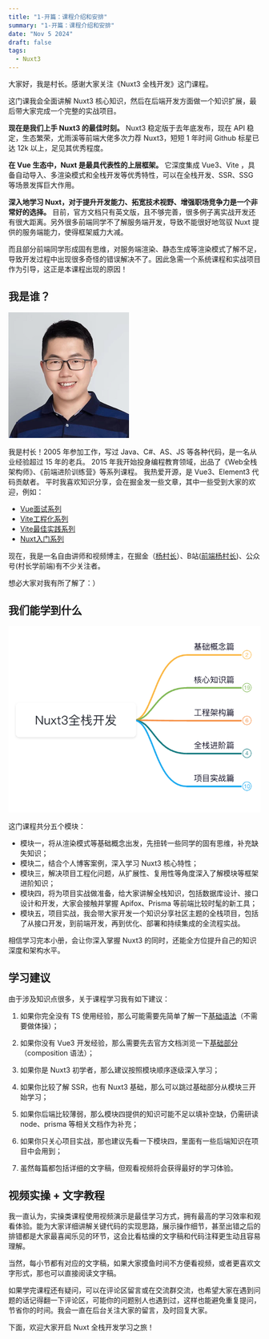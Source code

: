 ```yaml
---
title: "1-开篇：课程介绍和安排"
summary: "1-开篇：课程介绍和安排"
date: "Nov 5 2024"
draft: false
tags:
  - Nuxt3
---
```

大家好，我是村长。感谢大家关注《Nuxt3 全栈开发》这门课程。

这门课我会全面讲解 Nuxt3 核心知识，然后在后端开发方面做一个知识扩展，最后带大家完成一个完整的实战项目。

**现在是我们上手 Nuxt3 的最佳时刻。** Nuxt3 稳定版于去年底发布，现在 API 稳定，生态繁荣，尤雨溪等前端大佬多次力荐 Nuxt3，短短
1 年时间 Github 标星已达 12k 以上，足见其优秀程度。

**在 Vue 生态中，Nuxt 是最具代表性的上层框架。** 它深度集成 Vue3、Vite
，具备自动导入、多渲染模式和全栈开发等优秀特性，可以在全栈开发、SSR、SSG 等场景发挥巨大作用。

**深入地学习 Nuxt，对于提升开发能力、拓宽技术视野、增强职场竞争力是一个非常好的选择。**
目前，官方文档只有英文版，且不够完善，很多例子离实战开发还有很大距离。另外很多前端同学不了解服务端开发，导致不能很好地驾驭 Nuxt
提供的服务端能力，使得框架威力大减。

而且部分前端同学形成固有思维，对服务端渲染、静态生成等渲染模式了解不足，导致开发过程中出现很多奇怪的错误解决不了。因此急需一个系统课程和实战项目作为引导，这正是本课程出现的原因！

## 我是谁？

![](img\1\1.image)

我是村长！2005 年参加工作，写过 Java、C#、AS、JS 等各种代码，是一名从业经验超过 15 年的老兵。 2015
年我开始投身编程教育领域，出品了《Web全栈架构师》、《前端进阶训练营》等系列课程。 我热爱开源，是 Vue3、Element3 代码贡献者。
平时我喜欢知识分享，会在掘金发一些文章，其中一些受到大家的欢迎，例如：

  * [Vue面试系列](https://juejin.cn/post/7097067108663558151)
  * [Vite工程化系列](https://juejin.cn/post/6910014283707318279)
  * [Vite最佳实践系列](https://juejin.cn/post/6924912613750996999)
  * [Nuxt入门系列](https://juejin.cn/post/7037336504418435103)

现在，我是一名自由讲师和视频博主，在掘金（[杨村长](https://juejin.cn/user/325111174926350)）、B站([前端杨村长](https://space.bilibili.com/480140591?spm_id_from=333.1007.0.0))、公众号(村长学前端)有不少关注者。

想必大家对我有所了解了：）

## 我们能学到什么

![](img\1\2.image)

这门课程共分五个模块：

  * 模块一，将从渲染模式等基础概念出发，先扭转一些同学的固有思维，补充缺失知识；
  * 模块二，结合个人博客案例，深入学习 Nuxt3 核心特性；
  * 模块三，解决项目工程化问题，从扩展性、复用性等角度深入了解模块等框架进阶知识；
  * 模块四，将为项目实战做准备，给大家讲解全栈知识，包括数据库设计、接口设计和开发，大家会接触并掌握 Apifox、Prisma 等前端比较时髦的新工具；
  * 模块五，项目实战，我会带大家开发一个知识分享社区主题的全栈项目，包括了从接口开发，到前端开发，再到优化、部署和持续集成的全流程实战。

相信学习完本小册，会让你深入掌握 Nuxt3 的同时，还能全方位提升自己的知识深度和架构水平。

## 学习建议

由于涉及知识点很多，关于课程学习我有如下建议：

  1. 如果你完全没有 TS 使用经验，那么可能需要先简单了解一下[基础语法](https://www.typescriptlang.org/zh/docs/handbook/typescript-from-scratch.html)（不需要做体操）；

  2. 如果你没有 Vue3 开发经验，那么需要先去官方文档浏览一下[基础部分](https://vuejs.org/guide/essentials/application.html)（composition 语法）；

  3. 如果你是 Nuxt3 初学者，那么建议按照模块顺序逐级深入学习；

  4. 如果你比较了解 SSR，也有 Nuxt3 基础，那么可以跳过基础部分从模块三开始学习；

  5. 如果你后端比较薄弱，那么模块四提供的知识可能不足以填补空缺，仍需研读 node、prisma 等相关文档作为补充；

  6. 如果你只关心项目实战，那也建议先看一下模块四，里面有一些后端知识在项目中会用到；

  7. 虽然每篇都包括详细的文字稿，但观看视频将会获得最好的学习体验。

## 视频实操 + 文字教程

我一直认为，实操类课程使用视频演示是最佳学习方式，拥有最高的学习效率和观看体验。能为大家详细讲解关键代码的实现思路，展示操作细节，甚至出错之后的排错都是大家最喜闻乐见的环节，这会比看枯燥的文字稿和代码注释更生动且容易理解。

当然，每小节都有对应的文字稿，如果大家摸鱼时间不方便看视频，或者更喜欢文字形式，那也可以直接阅读文字稿。

如果学完课程还有疑问，可以在评论区留言或在交流群交流，也希望大家在遇到问题的话记得翻一下评论区，可能你的问题别人也遇到过，这样也能避免重复提问，节省你的时间。我会一直在后台关注大家的留言，及时回复大家。

下面，欢迎大家开启 Nuxt 全栈开发学习之旅！


